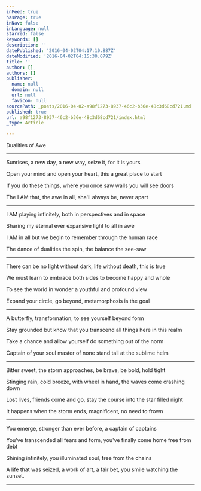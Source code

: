 ```yaml
---
inFeed: true
hasPage: true
inNav: false
inLanguage: null
starred: false
keywords: []
description: ''
datePublished: '2016-04-02T04:17:10.887Z'
dateModified: '2016-04-02T04:15:30.079Z'
title: ''
author: []
authors: []
publisher:
  name: null
  domain: null
  url: null
  favicon: null
sourcePath: _posts/2016-04-02-a98f1273-8937-46c2-b36e-48c3d68cd721.md
published: true
url: a98f1273-8937-46c2-b36e-48c3d68cd721/index.html
_type: Article

---
```

Dualities of Awe

****

Sunrises, a new day, a new way, seize it, for it is yours

Open your mind and open your heart, this a great place to start

If you do these things, where you once saw walls you will see doors               

The I AM that, the awe in all, sha'll always be, never apart

****

I AM playing infinitely, both in perspectives and in space

Sharing my eternal ever expansive light to all in awe

I AM in all but we begin to remember through the human race

The dance of dualities the spin, the balance the see-saw

****

There can be no light without dark, life without death, this is true

We must learn to embrace both sides to become happy and whole

To see the world in wonder a youthful and profound view

Expand your circle, go beyond, metamorphosis is the goal

****

A butterfly, transformation, to see yourself beyond form

Stay grounded but know that you transcend all things here in this realm

Take a chance and allow yourself do something out of the norm

Captain of your soul master of none stand tall at the sublime helm

****

Bitter sweet, the storm approaches, be brave, be bold, hold tight

Stinging rain, cold breeze, with wheel in hand, the waves come crashing down

Lost lives, friends come and go, stay the course into the star filled night

It happens when the storm ends, magnificent, no need to frown

****

You emerge, stronger than ever before, a captain of captains

You've transcended all fears and form, you've finally come home free from debt

Shining infinitely, you illuminated soul, free from the chains 

A life that was seized, a work of art, a fair bet, you smile watching the sunset.

****